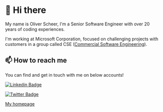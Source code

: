 # 👋 Hi there

My name is Oliver Scheer, I'm a Senior Software Engineer with over 20 years of coding experiences.

I'm working at Microsoft Corporation, focused on challenging projects with customers in a group called CSE ([Commercial Software Engineering](https://microsoft.github.io/code-with-engineering-playbook/CSE.html)).

## 📫 How to reach me

You can find and get in touch with me on below accounts!

[![Linkedin Badge](https://img.shields.io/badge/oliverscheer-follow%20on%20linkedin-blue?style=for-the-badge&logo=linkedin)](https://www.linkedin.com/in/scheeroliver/)

[![Twitter Badge](https://img.shields.io/badge/theoliver-follow%20on%20twitter-blue?style=for-the-badge&logo=twitter)](https://twitter.com/theoliver/)

[My homepage](https://oliverscheer.github.io)

<!--

Here are some ideas to get you started:

- 🔭 I’m currently working on ...
- 🌱 I’m currently learning ...
- 👯 I’m looking to collaborate on ...
- 🤔 I’m looking for help with ...
- 💬 Ask me about ...
- 📫 How to reach me: ...
- 😄 Pronouns: ...
- ⚡ Fun fact: ...
-->
